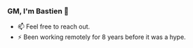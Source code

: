 ### GM, I'm Bastien 👋

- 📫 Feel free to reach out.
- ⚡ Been working remotely for 8 years before it was a hype.
